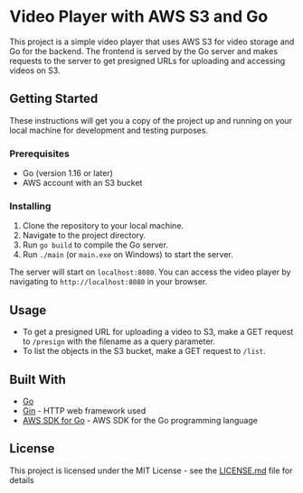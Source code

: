 # Video Player with AWS S3 and Go

This project is a simple video player that uses AWS S3 for video storage and Go for the backend. The frontend is served by the Go server and makes requests to the server to get presigned URLs for uploading and accessing videos on S3.

## Getting Started

These instructions will get you a copy of the project up and running on your local machine for development and testing purposes.

### Prerequisites

- Go (version 1.16 or later)
- AWS account with an S3 bucket

### Installing

1. Clone the repository to your local machine.
2. Navigate to the project directory.
3. Run `go build` to compile the Go server.
4. Run `./main` (or `main.exe` on Windows) to start the server.

The server will start on `localhost:8080`. You can access the video player by navigating to `http://localhost:8080` in your browser.

## Usage

- To get a presigned URL for uploading a video to S3, make a GET request to `/presign` with the filename as a query parameter.
- To list the objects in the S3 bucket, make a GET request to `/list`.

## Built With

- [Go](https://golang.org/)
- [Gin](https://github.com/gin-gonic/gin) - HTTP web framework used
- [AWS SDK for Go](https://aws.amazon.com/sdk-for-go/) - AWS SDK for the Go programming language

## License

This project is licensed under the MIT License - see the [LICENSE.md](LICENSE.md) file for details
